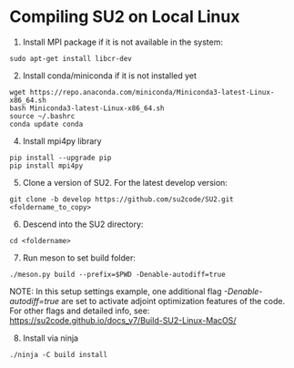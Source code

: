 # Compiling SU2 on Local Linux

1. Install MPI package if it is not available in the system:

```
sudo apt-get install libcr-dev
```

2. Install conda/miniconda if it is not installed yet

```
wget https://repo.anaconda.com/miniconda/Miniconda3-latest-Linux-x86_64.sh
bash Miniconda3-latest-Linux-x86_64.sh
source ~/.bashrc
conda update conda
```

4. Install mpi4py library

```
pip install --upgrade pip
pip install mpi4py
```

5. Clone a version of SU2. For the latest develop version:

```
git clone -b develop https://github.com/su2code/SU2.git <foldername_to_copy>
```

6. Descend into the SU2 directory:
   
```
cd <foldername>
```

7. Run meson to set build folder:

```
./meson.py build --prefix=$PWD -Denable-autodiff=true
```

NOTE: In this setup settings example, one additional flag *-Denable-autodiff=true* are set to activate adjoint optimization features of the code. For other flags and detailed info, see: https://su2code.github.io/docs_v7/Build-SU2-Linux-MacOS/


8. Install via ninja

```
./ninja -C build install
```



   
